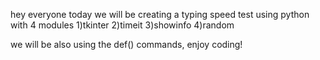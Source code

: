 hey everyone today we will be creating a typing speed test using python with 4 modules 
1)tkinter
2)timeit
3)showinfo
4)random

we will be also using the def() commands,
enjoy coding!
